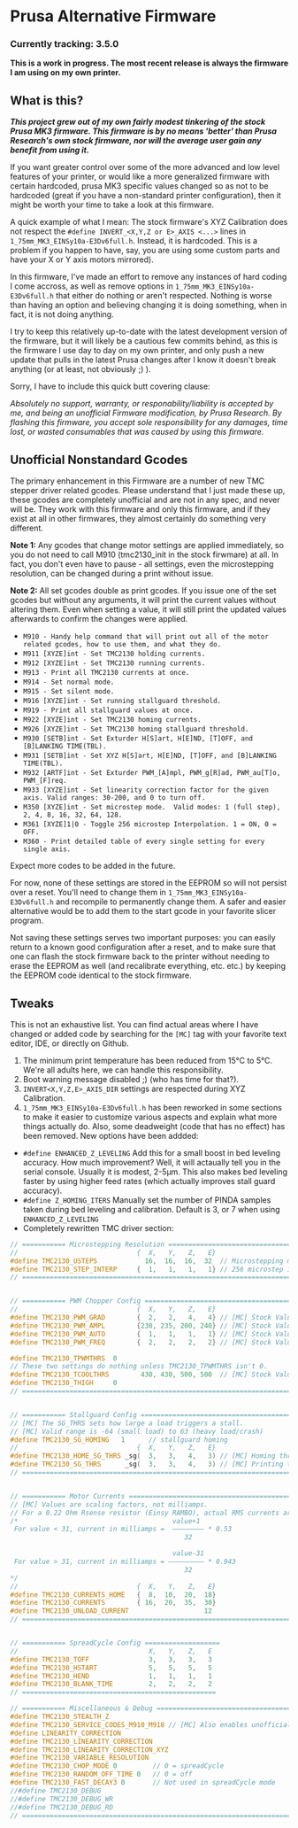 # Prusa Alternative Firmware
### Currently tracking: 3.5.0
**This is a work in progress.  The most recent release is always the firmware I am using on my own printer.**



## What is this?

***This project grew out of my own fairly modest tinkering of the stock Prusa MK3 firmware.  This firmware is by no means 'better' than Prusa Research's own stock firmware, nor will the average user gain any benefit from using it.***  

If you want greater control over some of the more advanced and low level features of your printer, or would like a more generalized firmware with certain hardcoded, prusa MK3 specific values changed so as not to be hardcoded (great if you have a non-standard printer configuration), then it might be worth your time to take a look at this firmware.  

A quick example of what I mean:  The stock firmware's XYZ Calibration does not respect the `#define INVERT_<X,Y,Z or E>_AXIS <...>` lines in `1_75mm_MK3_EINSy10a-E3Dv6full.h`.  Instead, it is hardcoded.  This is a problem if you happen to have, say, you are using some custom parts and have your X or Y axis motors mirrored).

In this firmware, I've made an effort to remove any instances of hard coding I come accross, as well as remove options in `1_75mm_MK3_EINSy10a-E3Dv6full.h` that either do nothing or aren't respected.  Nothing is worse than having an option and believing changing it is doing something, when in fact, it is not doing anything.  

I try to keep this relatively up-to-date with the latest development version of the firmware, but it will likely be a cautious few commits behind, as this is the firmware I use day to day on my own printer, and only push a new update that pulls in the latest Prusa changes after I know it doesn't break anything (or at least, not obviously ;)  ).


Sorry, I have to include this quick butt covering clause:

*Absolutely no support, warranty, or responability/liability is accepted by me, and being an unofficial Firmware modification, by Prusa Research.  By flashing this firmware, you accept sole responsibility for any damages, time lost, or wasted consumables that was caused by using this firmware.*


## Unofficial Nonstandard Gcodes

The primary enhancement in this Firmware are a number of new TMC stepper driver related gcodes.  Please understand that I just made these up, these gcodes are completely unofficial and are not in any spec, and never will be.  They work with this firmware and only this firmware, and if they exist at all in other firmwares, they almost certainly do something very different.  

**Note 1:** Any gcodes that change motor settings are applied immediately, so you do not need to call M910 (tmc2130_init in the stock firwmare) at all.  In fact, you don't even have to pause - all settings, even the microstepping resolution, can be changed during a print without issue.  

**Note 2:** All set gcodes double as print gcodes.  If you issue one of the set gcodes but without any arguments, it will print the current values without altering them.  Even when setting a value, it will still print the updated values afterwards to confirm the changes were applied. 


* `M910 - Handy help command that will print out all of the motor related gcodes, how to use them, and what they do.`
* `M911 [XYZE]int - Set TMC2130 holding currents.`
* `M912 [XYZE]int - Set TMC2130 running currents.`
* `M913 - Print all TMC2130 currents at once.`
* `M914 - Set normal mode.`
* `M915 - Set silent mode.`
* `M916 [XYZE]int - Set running stallguard threshold.`
* `M919 - Print all stallguard values at once.`
* `M922 [XYZE]int - Set TMC2130 homing currents.`
* `M926 [XYZE]int - Set TMC2130 homing stallguard threshold.`
* `M930 [SETB]int - Set Exturder H[S]art, H[E]ND, [T]OFF, and [B]LANKING TIME(TBL).`
* `M931 [SETB]int - Set XYZ H[S]art, H[E]ND, [T]OFF, and [B]LANKING TIME(TBL).`
* `M932 [ARTF]int - Set Exturder PWM_[A]mpl, PWM_g[R]ad, PWM_au[T]o, PWM_[F]req.`
* `M933 [XYZE]int - Set linearity correction factor for the given axis. Valid ranges: 30-200, and 0 to turn off.`
* `M350 [XYZE]int - Set microstep mode.  Valid modes: 1 (full step), 2, 4, 8, 16, 32, 64, 128.`
* `M361 [XYZE]1|0 - Toggle 256 microstep Interpolation. 1 = ON, 0 = OFF.`
* `M360 - Print detailed table of every single setting for every single axis.`

Expect more codes to be added in the future. 

For now, none of these settings are stored in the EEPROM so will not persist over a reset.  You'll need to change them in `1_75mm_MK3_EINSy10a-E3Dv6full.h` and recompile to permanently change them.  A safer and easier alternative would be to add them to the start gcode in your favorite slicer program.  

Not saving these settings serves two important purposes:  you can easily return to a known good configuration after a reset, and to make sure that one can flash the stock firmware back to the printer without needing to erase the EEPROM as well (and recalibrate everything, etc. etc.) by keeping the EEPROM code identical to the stock firmware. 

## Tweaks 

This is not an exhaustive list.  You can find actual areas where I have changed or added code by searching for the `[MC]` tag with your favorite text editor, IDE, or directly on Github.


1. The minimum print temperature has been reduced from 15°C to 5°C.  We're all adults here, we can handle this responsibility.
2. Boot warning message disabled ;) (who has time for that?).
3. `INVERT<X,Y,Z,E>_AXIS_DIR` settings are respected during XYZ Calibration.
4. `1_75mm_MK3_EINSy10a-E3Dv6full.h` has been reworked in some sections to make it easier to customize various aspects and explain what more things actually do.  Also, some deadweight (code that has no effect) has been removed.  New options have been addded:
  * `#define ENHANCED_Z_LEVELING`
    Add this for a small boost in bed leveling accuracy.  How much improvement?  Well, it will actaually tell you in the serial console.  Usually it is modest, 2-5µm.  This also makes bed leveling faster by using higher feed rates (which actually improves stall guard accuracy).
  * `#define Z_HOMING_ITERS`
     Manually set the number of PINDA samples taken during bed leveling and calibration. Default is 3, or 7 when using `ENHANCED_Z_LEVELING`
  * Completely rewritten TMC driver section:
  ```c++
// =========== Microstepping Resolution ===========================================
//                              {  X,   Y,   Z,   E}
#define TMC2130_USTEPS            16,  16,  16,  32  // Microstepping mode
#define TMC2130_STEP_INTERP     {  1,   1,   1,   1} // 256 microstep interpolation 
// ================================================================================


// =========== PWM Chopper Config =======================================
//                              {  X,   Y,   Z,   E}
#define TMC2130_PWM_GRAD        {  2,   2,   4,   4} // [MC] Stock Values
#define TMC2130_PWM_AMPL        {230, 235, 200, 240} // [MC] Stock Values
#define TMC2130_PWM_AUTO        {  1,   1,   1,   1} // [MC] Stock Values
#define TMC2130_PWM_FREQ        {  2,   2,   2,   2} // [MC] Stock Values

#define TMC2130_TPWMTHRS  0     
// These two settings do nothing unless TMC2130_TPWMTHRS isn't 0.  
#define TMC2130_TCOOLTHRS        430, 430, 500, 500  // [MC] Stock Values
#define TMC2130_THIGH     0  
// ======================================================================


// =========== Stallguard Config ==============================================
// [MC] The SG_THRS sets how large a load triggers a stall.  
// [MC] Valid range is -64 (small load) to 63 (heavy load/crash)
#define TMC2130_SG_HOMING   1      // stallguard homing
//                              {  X,   Y,   Z,   E}
#define TMC2130_HOME_SG_THRS _sg(  3,   3,   4,   3) // [MC] Homing threshold
#define TMC2130_SG_THRS      _sg(  3,   3,   4,   3) // [MC] Printing threshold
// ============================================================================


// =========== Motor Currents ============================================
// [MC] Values are scaling factors, not milliamps.
// For a 0.22 Ohm Rsense resistor (Einsy RAMBO), actual RMS currents are:
/*                                       value+1
   For value < 31, current in milliamps =  –––––––– * 0.53
                                              32

                                           value-31
   For value > 31, current in milliamps = ––––––––– * 0.943
                                              32
*/
//                              {  X,   Y,   Z,   E}
#define TMC2130_CURRENTS_HOME   {  8,  10,  20,  18}
#define TMC2130_CURRENTS        { 16,  20,  35,  30}
#define TMC2130_UNLOAD_CURRENT                   12
// =======================================================================


// =========== SpreadCycle Config ===================
//                                 X,   Y,   Z,   E
#define TMC2130_TOFF               3,   3,   3,   3
#define TMC2130_HSTART             5,   5,   5,   5
#define TMC2130_HEND               1,   1,   1,   1
#define TMC2130_BLANK_TIME         2,   2,   2,   2
// =================================================

// =========== Miscellaneous & Debug ==========================================
#define TMC2130_STEALTH_Z
#define TMC2130_SERVICE_CODES_M910_M918 // [MC] Also enables unofficial gcodes.
#define LINEARITY_CORRECTION
#define TMC2130_LINEARITY_CORRECTION
#define TMC2130_LINEARITY_CORRECTION_XYZ
#define TMC2130_VARIABLE_RESOLUTION 
#define TMC2130_CHOP_MODE 0         // 0 = spreadCycle
#define TMC2130_RANDOM_OFF_TIME 0   // 0 = off
#define TMC2130_FAST_DECAY3 0       // Not used in spreadCycle mode
//#define TMC2130_DEBUG
//#define TMC2130_DEBUG_WR
//#define TMC2130_DEBUG_RD
// ============================================================================

  ```
